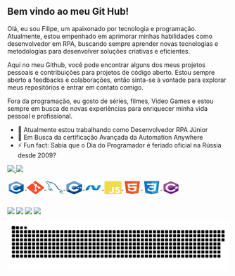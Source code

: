 ## Bem vindo ao meu Git Hub!

Olá, eu sou Filipe, um apaixonado por tecnologia e programação. Atualmente, estou empenhado em aprimorar minhas habilidades como desenvolvedor em RPA, buscando sempre aprender novas tecnologias e metodologias para desenvolver soluções criativas e eficientes.

Aqui no meu Github, você pode encontrar alguns dos meus projetos pessoais e contribuições para projetos de código aberto. Estou sempre aberto a feedbacks e colaborações, então sinta-se à vontade para explorar meus repositórios e entrar em contato comigo.

Fora da programação, eu gosto de séries, filmes, Video Games e estou sempre em busca de novas experiências para enriquecer minha vida pessoal e profissional.

- 🔭 Atualmente estou trabalhando como Desenvolvedor RPA Júnior
- 🌱 Em Busca da certificação Avançada da Automation Anywhere
- ⚡ Fun fact: Sabia que o Dia do Programador é feriado oficial na Rússia desde 2009? 

<div>
  <a href="https://github.com/sennafilipe42">
  <img height="180em" src="https://github-readme-stats.vercel.app/api?username=sennafilipe42&show_icons=true&theme=tokyonight&include_all_commits=true&count_private=true"/>
  <img height="180em" src="https://github-readme-stats.vercel.app/api/top-langs/?username=sennafilipe42&layout=compact&langs_count=7&theme=tokyonight"/>
</div>
  
<div style="display: inline_block"><br>
  
  <img align="center" alt="Senna-C" height="30" width="40" src="https://raw.githubusercontent.com/devicons/devicon/9f4f5cdb393299a81125eb5127929ea7bfe42889/icons/c/c-original.svg">
  
  <img align="center" alt="Senna-Git" height="30" width="40" src="https://raw.githubusercontent.com/devicons/devicon/9f4f5cdb393299a81125eb5127929ea7bfe42889/icons/git/git-original.svg">
  
  <img align="center" alt="Senna-MySql" height="30" width="40" src="https://raw.githubusercontent.com/devicons/devicon/9f4f5cdb393299a81125eb5127929ea7bfe42889/icons/mysql/mysql-original.svg">
  
   <img align="center" alt="Senna-C++" height="30" width="40" src="https://raw.githubusercontent.com/devicons/devicon/9f4f5cdb393299a81125eb5127929ea7bfe42889/icons/cplusplus/cplusplus-original.svg">
  
  <img align="center" alt="Senna-.Net" height="30" width="40" src="https://raw.githubusercontent.com/devicons/devicon/9f4f5cdb393299a81125eb5127929ea7bfe42889/icons/dot-net/dot-net-original.svg">
    
  <img align="center" alt="Senna-Js" height="30" width="40" src="https://raw.githubusercontent.com/devicons/devicon/master/icons/javascript/javascript-plain.svg">

  <img align="center" alt="Senna-HTML" height="30" width="40" src="https://raw.githubusercontent.com/devicons/devicon/master/icons/html5/html5-original.svg">
  <img align="center" alt="Senna-CSS" height="30" width="40" src="https://raw.githubusercontent.com/devicons/devicon/master/icons/css3/css3-original.svg">
  <img align="center" alt="Senna-Csharp" height="30" width="40" src="https://raw.githubusercontent.com/devicons/devicon/master/icons/csharp/csharp-original.svg">
   
  ##
 
<div> 
  
  <a href="https://www.facebook.com/sennafilipe42" target="_blank"><img src="https://img.shields.io/badge/Facebook-1877F2?style=for-the-badge&logo=facebook&logoColor=white" target="_blank"></a>
  <a href="https://instagram.com/sennafilipe42" target="_blank"><img src="https://img.shields.io/badge/-Instagram-%23E4405F?style=for-the-badge&logo=instagram&logoColor=white" target="_blank"></a>
 	   <a href = "mailto:filipesennati@gmail.com"><img src="https://img.shields.io/badge/-Gmail-%23333?style=for-the-badge&logo=gmail&logoColor=white" target="_blank"></a>
  <a href="https://www.linkedin.com/in/sennafilipe42/" target="_blank"><img src="https://img.shields.io/badge/-LinkedIn-%230077B5?style=for-the-badge&logo=linkedin&logoColor=white" target="_blank"></a> 
  
</div>
  
  ![Snake animation](https://github.com/sennafilipe42/sennafilipe42/blob/output/github-contribution-grid-snake.svg)
